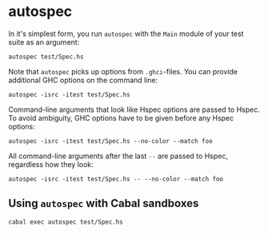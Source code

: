 # autospec

In it's simplest form, you run `autospec` with the `Main` module of your test
suite as an argument:

    autospec test/Spec.hs

Note that `autospec` picks up options from `.ghci`-files.  You can provide
additional GHC options on the command line:

    autospec -isrc -itest test/Spec.hs

Command-line arguments that look like Hspec options are passed to Hspec.  To
avoid ambiguity, GHC options have to be given before any Hspec options:

    autospec -isrc -itest test/Spec.hs --no-color --match foo

All command-line arguments after the last `--` are passed to Hspec, regardless
how they look:

    autospec -isrc -itest test/Spec.hs -- --no-color --match foo

## Using `autospec` with Cabal sandboxes

    cabal exec autospec test/Spec.hs
